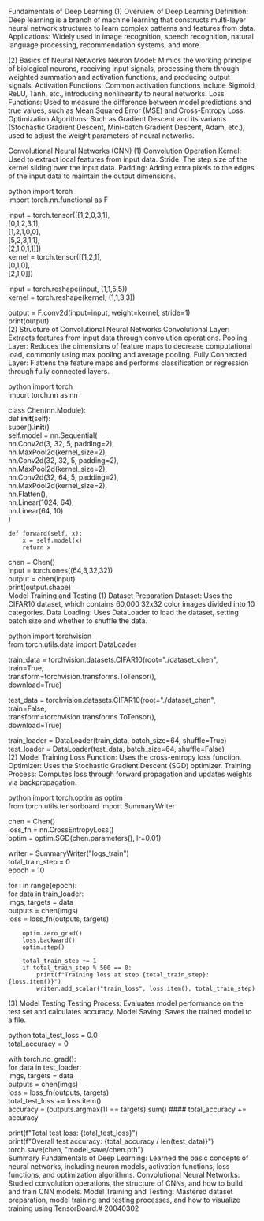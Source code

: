 Fundamentals of Deep Learning
(1) Overview of Deep Learning
Definition: Deep learning is a branch of machine learning that constructs multi-layer neural network structures to learn complex patterns and features from data.
Applications: Widely used in image recognition, speech recognition, natural language processing, recommendation systems, and more.

(2) Basics of Neural Networks
Neuron Model: Mimics the working principle of biological neurons, receiving input signals, processing them through weighted summation and activation functions, and producing output signals.
Activation Functions: Common activation functions include Sigmoid, ReLU, Tanh, etc., introducing nonlinearity to neural networks.
Loss Functions: Used to measure the difference between model predictions and true values, such as Mean Squared Error (MSE) and Cross-Entropy Loss.
Optimization Algorithms: Such as Gradient Descent and its variants (Stochastic Gradient Descent, Mini-batch Gradient Descent, Adam, etc.), used to adjust the weight parameters of neural networks.

Convolutional Neural Networks (CNN)
(1) Convolution Operation
Kernel: Used to extract local features from input data.
Stride: The step size of the kernel sliding over the input data.
Padding: Adding extra pixels to the edges of the input data to maintain the output dimensions.

python
import torch  
import torch.nn.functional as F  

input = torch.tensor([[1,2,0,3,1],  
                      [0,1,2,3,1],  
                      [1,2,1,0,0],  
                      [5,2,3,1,1],  
                      [2,1,0,1,1]])  
kernel = torch.tensor([[1,2,1],  
                       [0,1,0],  
                       [2,1,0]])  

input = torch.reshape(input, (1,1,5,5))  
kernel = torch.reshape(kernel, (1,1,3,3))  

output = F.conv2d(input=input, weight=kernel, stride=1)  
print(output)  
(2) Structure of Convolutional Neural Networks
Convolutional Layer: Extracts features from input data through convolution operations.
Pooling Layer: Reduces the dimensions of feature maps to decrease computational load, commonly using max pooling and average pooling.
Fully Connected Layer: Flattens the feature maps and performs classification or regression through fully connected layers.

python
import torch  
import torch.nn as nn  

class Chen(nn.Module):  
    def __init__(self):  
        super().__init__()  
        self.model = nn.Sequential(  
            nn.Conv2d(3, 32, 5, padding=2),  
            nn.MaxPool2d(kernel_size=2),  
            nn.Conv2d(32, 32, 5, padding=2),  
            nn.MaxPool2d(kernel_size=2),  
            nn.Conv2d(32, 64, 5, padding=2),  
            nn.MaxPool2d(kernel_size=2),  
            nn.Flatten(),  
            nn.Linear(1024, 64),  
            nn.Linear(64, 10)  
        )  

    def forward(self, x):  
        x = self.model(x)  
        return x  

chen = Chen()  
input = torch.ones((64,3,32,32))  
output = chen(input)  
print(output.shape)  
Model Training and Testing
(1) Dataset Preparation
Dataset: Uses the CIFAR10 dataset, which contains 60,000 32x32 color images divided into 10 categories.
Data Loading: Uses DataLoader to load the dataset, setting batch size and whether to shuffle the data.

python
import torchvision  
from torch.utils.data import DataLoader  

train_data = torchvision.datasets.CIFAR10(root="./dataset_chen",  
                                          train=True,  
                                          transform=torchvision.transforms.ToTensor(),  
                                          download=True)  

test_data = torchvision.datasets.CIFAR10(root="./dataset_chen",  
                                         train=False,  
                                         transform=torchvision.transforms.ToTensor(),  
                                         download=True)  

train_loader = DataLoader(train_data, batch_size=64, shuffle=True)  
test_loader = DataLoader(test_data, batch_size=64, shuffle=False)  
(2) Model Training
Loss Function: Uses the cross-entropy loss function.
Optimizer: Uses the Stochastic Gradient Descent (SGD) optimizer.
Training Process: Computes loss through forward propagation and updates weights via backpropagation.

python
import torch.optim as optim  
from torch.utils.tensorboard import SummaryWriter  

chen = Chen()  
loss_fn = nn.CrossEntropyLoss()  
optim = optim.SGD(chen.parameters(), lr=0.01)  

writer = SummaryWriter("logs_train")  
total_train_step = 0  
epoch = 10  

for i in range(epoch):  
    for data in train_loader:  
        imgs, targets = data  
        outputs = chen(imgs)  
        loss = loss_fn(outputs, targets)  

        optim.zero_grad()  
        loss.backward()  
        optim.step()  

        total_train_step += 1  
        if total_train_step % 500 == 0:  
            print(f"Training loss at step {total_train_step}: {loss.item()}")  
            writer.add_scalar("train_loss", loss.item(), total_train_step)  
(3) Model Testing
Testing Process: Evaluates model performance on the test set and calculates accuracy.
Model Saving: Saves the trained model to a file.

python
total_test_loss = 0.0  
total_accuracy = 0  

with torch.no_grad():  
    for data in test_loader:  
        imgs, targets = data  
        outputs = chen(imgs)  
        loss = loss_fn(outputs, targets)  
        total_test_loss += loss.item()  
        accuracy = (outputs.argmax(1) == targets).sum()  ####
        total_accuracy += accuracy  

print(f"Total test loss: {total_test_loss}")  
print(f"Overall test accuracy: {total_accuracy / len(test_data)}")  
torch.save(chen, "model_save/chen.pth")  
Summary
Fundamentals of Deep Learning: Learned the basic concepts of neural networks, including neuron models, activation functions, loss functions, and optimization algorithms.
Convolutional Neural Networks: Studied convolution operations, the structure of CNNs, and how to build and train CNN models.
Model Training and Testing: Mastered dataset preparation, model training and testing processes, and how to visualize training using TensorBoard.# 20040302
